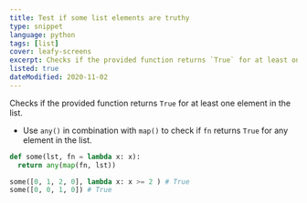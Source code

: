 ```yaml
---
title: Test if some list elements are truthy
type: snippet
language: python
tags: [list]
cover: leafy-screens
excerpt: Checks if the provided function returns `True` for at least one element in the list.
listed: true
dateModified: 2020-11-02
---
```


Checks if the provided function returns `True` for at least one element in the list.

- Use `any()` in combination with `map()` to check if `fn` returns `True` for any element in the list.

```py
def some(lst, fn = lambda x: x):
  return any(map(fn, lst))

some([0, 1, 2, 0], lambda x: x >= 2 ) # True
some([0, 0, 1, 0]) # True
```
